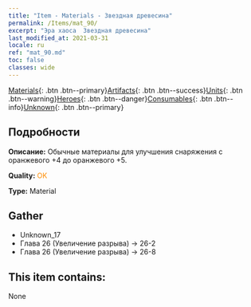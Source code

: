 ```yaml
---
title: "Item - Materials - Звездная древесина"
permalink: /Items/mat_90/
excerpt: "Эра хаоса  Звездная древесина"
last_modified_at: 2021-03-31
locale: ru
ref: "mat_90.md"
toc: false
classes: wide
---
```

 [Materials](/ru/Items/){: .btn .btn--primary}[Artifacts](/ru/Items/Artifacts/){: .btn .btn--success}[Units](/ru/Items/Units/){: .btn .btn--warning}[Heroes](/ru/Items/Heroes/){: .btn .btn--danger}[Consumables](/ru/Items/Consumables/){: .btn .btn--info}[Unknown](/ru/Items/Unknown/){: .btn .btn--primary}

## Подробности
 **Описание:** Обычные материалы для улучшения снаряжения c оранжевого +4 до оранжевого +5.

 **Quality:** <span style="color: #FF8C00">OK</span>

 **Type:** Material

## Gather

*    Unknown_17 
*    Глава 26 (Увеличение разрыва) -> 26-2 
*    Глава 26 (Увеличение разрыва) -> 26-8 

## This item contains:

  None

